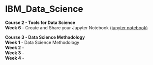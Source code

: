 # IBM_Data_Science

**Course 2 - Tools for Data Science**</br>
**Week 6** - Create and Share your Jupyter Notebook [(jupyter notebook)](https://github.com/matsumotomarlon/IBM_Data_Science/blob/main/Jupyter_Notebook.ipynb)</br>

**Course 3 - Data Science Methodology**</br>
**Week 1** - Data Science Methodology</br>
**Week 2** - </br>
**Week 3** - </br>
**Week 4** - </br>
